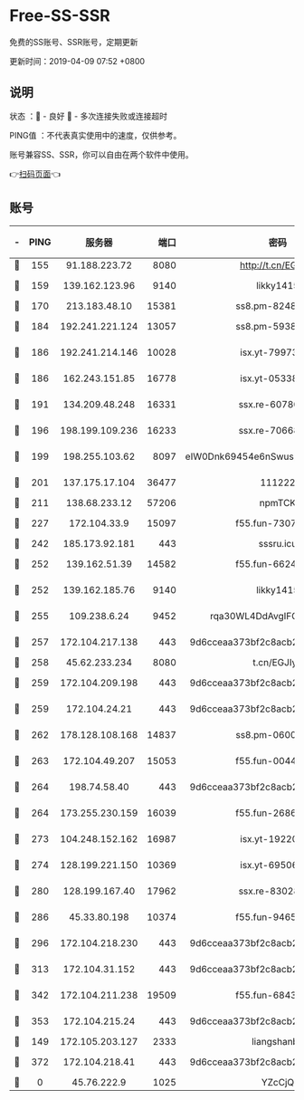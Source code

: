 # Free-SS-SSR

免费的SS账号、SSR账号，定期更新

更新时间：2019-04-09 07:52 +0800

## 说明

状态     ：🙂 - 良好 🙁 - 多次连接失败或连接超时

PING值   ：不代表真实使用中的速度，仅供参考。

账号兼容SS、SSR，你可以自由在两个软件中使用。

👉[扫码页面](https://liesauer.github.io/Free-SS-SSR/)👈

## 账号

|-|PING|服务器|端口|密码|加密方式|区域|
|:----:|:----:|:-----:|-----:|:----:|:----:|:----:|
|🙂|155|91.188.223.72|8080|http://t.cn/EGJIyrl|rc4-md5|RU|
|🙂|159|139.162.123.96|9140|likky1415|aes-256-cfb|JP|
|🙂|170|213.183.48.10|15381|ss8.pm-82487575|rc4-md5|RU|
|🙂|184|192.241.221.124|13057|ss8.pm-59380091|aes-256-cfb|US|
|🙂|186|192.241.214.146|10028|isx.yt-79973395|aes-256-cfb|US|
|🙂|186|162.243.151.85|16778|isx.yt-05338724|aes-256-cfb|US|
|🙂|191|134.209.48.248|16331|ssx.re-60780251|aes-256-cfb|US|
|🙂|196|198.199.109.236|16233|ssx.re-70668248|aes-256-cfb|US|
|🙂|199|198.255.103.62|8097|eIW0Dnk69454e6nSwuspv9DmS201tQ0D|aes-256-cfb|US|
|🙂|201|137.175.17.104|36477|111222|aes-256-cfb|CN|
|🙂|211|138.68.233.12|57206|npmTCK|rc4-md5|US|
|🙂|227|172.104.33.9|15097|f55.fun-73077519|aes-256-cfb|SG|
|🙂|242|185.173.92.181|443|sssru.icu|rc4-md5|RU|
|🙂|252|139.162.51.39|14582|f55.fun-66240156|aes-256-cfb|SG|
|🙂|252|139.162.185.76|9140|likky1415|aes-256-cfb|DE|
|🙂|255|109.238.6.24|9452|rqa30WL4DdAvgIFG6Fs3znzTa|aes-256-cfb|FR|
|🙂|257|172.104.217.138|443|9d6cceaa373bf2c8acb22e60b6a58be6|aes-256-cfb|US|
|🙂|258|45.62.233.234|8080|t.cn/EGJIyrl|rc4-md5|CA|
|🙂|259|172.104.209.198|443|9d6cceaa373bf2c8acb22e60b6a58be6|aes-256-cfb|US|
|🙂|259|172.104.24.21|443|9d6cceaa373bf2c8acb22e60b6a58be6|aes-256-cfb|US|
|🙂|262|178.128.108.168|14837|ss8.pm-06000886|aes-256-cfb|SG|
|🙂|263|172.104.49.207|15053|f55.fun-00442983|aes-256-cfb|SG|
|🙂|264|198.74.58.40|443|9d6cceaa373bf2c8acb22e60b6a58be6|aes-256-cfb|US|
|🙂|264|173.255.230.159|16039|f55.fun-26864065|aes-256-cfb|US|
|🙂|273|104.248.152.162|16987|isx.yt-19220154|aes-256-cfb|SG|
|🙂|274|128.199.221.150|10369|isx.yt-69506615|aes-256-cfb|SG|
|🙂|280|128.199.167.40|17962|ssx.re-83028997|aes-256-cfb|SG|
|🙂|286|45.33.80.198|10374|f55.fun-94658580|aes-256-cfb|US|
|🙂|296|172.104.218.230|443|9d6cceaa373bf2c8acb22e60b6a58be6|aes-256-cfb|US|
|🙂|313|172.104.31.152|443|9d6cceaa373bf2c8acb22e60b6a58be6|aes-256-cfb|US|
|🙂|342|172.104.211.238|19509|f55.fun-68433460|aes-256-cfb|US|
|🙂|353|172.104.215.24|443|9d6cceaa373bf2c8acb22e60b6a58be6|aes-256-cfb|US|
|🙂|149|172.105.203.127|2333|liangshanbo|chacha20|JP|
|🙂|372|172.104.218.41|443|9d6cceaa373bf2c8acb22e60b6a58be6|aes-256-cfb|US|
|🙁|0|45.76.222.9|1025|YZcCjQ|rc4-md5|JP|
